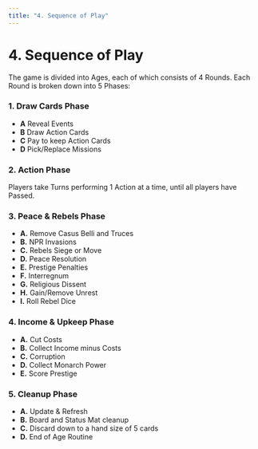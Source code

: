 ```yaml
---
title: "4. Sequence of Play"
---
```


# 4. Sequence of Play

The game is divided into Ages, each of which consists of 4 Rounds. Each Round is broken down into 5 Phases:

### 1. Draw Cards Phase

- **A** Reveal Events
- **B** Draw Action Cards
- **C** Pay to keep Action Cards
- **D** Pick/Replace Missions

### 2. Action Phase

Players take Turns performing 1 Action at a time, until all players have Passed.

### 3. Peace & Rebels Phase

- **A.** Remove Casus Belli and Truces
- **B.** NPR Invasions
- **C.** Rebels Siege or Move
- **D.** Peace Resolution
- **E.** Prestige Penalties
- **F.** Interregnum
- **G.** Religious Dissent
- **H.** Gain/Remove Unrest
- **I.** Roll Rebel Dice

### 4. Income & Upkeep Phase

- **A.** Cut Costs
- **B.** Collect Income minus Costs 
- **C.** Corruption
- **D.** Collect Monarch Power
- **E.** Score Prestige

### 5. Cleanup Phase

- **A.** Update & Refresh
- **B.** Board and Status Mat cleanup 
- **C.** Discard down to a hand size of 5 cards
- **D.** End of Age Routine